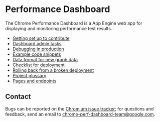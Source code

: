 # Performance Dashboard

The Chrome Performance Dashboard is a App Engine web app for displaying
and monitoring performance test results.

 - [Getting set up to contribute](/dashboard/docs/getting-set-up.md)
 - [Dashboard admin tasks](/dashboard/docs/admin-tasks.md)
 - [Debugging in production](/dashboard/docs/cloud-debugger.md)
 - [Example code snippets](/dashboard/docs/code-snippets.md)
 - [Data format for new graph data](/dashboard/docs/data-format.md)
 - [Checklist for deployment](/dashboard/docs/deploy-checklist.md)
 - [Rolling back from a broken deployment](/dashboard/docs/rollback.md)
 - [Project glossary](/dashboard/docs/glossary.md)
 - [Pages and endpoints](/dashboard/docs/pages-and-endpoints.md)

## Contact

Bugs can be reported on the
[Chromium issue tracker](https://bugs.chromium.org/p/chromium/issues/entry?description=Describe+the+problem:&components=Speed%3EDashboard&summary=[chromeperf]+);
for questions and feedback,
send an email to chrome-perf-dashboard-team@google.com.
